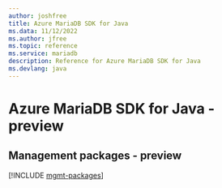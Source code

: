 ```yaml
---
author: joshfree
title: Azure MariaDB SDK for Java
ms.data: 11/12/2022
ms.author: jfree
ms.topic: reference
ms.service: mariadb
description: Reference for Azure MariaDB SDK for Java
ms.devlang: java
---
```

# Azure MariaDB SDK for Java - preview

## Management packages - preview
[!INCLUDE [mgmt-packages](mariadb-mgmt-index.md)]